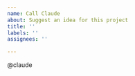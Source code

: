 ```yaml
---
name: Call Claude
about: Suggest an idea for this project
title: ''
labels: ''
assignees: ''

---
```


@claude

